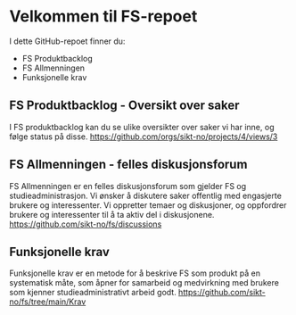 # Velkommen til FS-repoet
I dette GitHub-repoet finner du: 
- FS Produktbacklog
- FS Allmenningen 
- Funksjonelle krav 

## FS Produktbacklog - Oversikt over saker 
I FS produktbacklog kan du se ulike oversikter over saker vi har inne, og følge status på disse. 
https://github.com/orgs/sikt-no/projects/4/views/3 

## FS Allmenningen - felles diskusjonsforum
FS Allmenningen er en felles diskusjonsforum som gjelder FS og studieadministrasjon. Vi ønsker å diskutere saker offentlig med engasjerte brukere og interessenter. Vi oppretter temaer og diskusjoner, og oppfordrer brukere og interessenter til å ta aktiv del i diskusjonene. 
https://github.com/sikt-no/fs/discussions

## Funksjonelle krav
Funksjonelle krav er en metode for å beskrive FS som produkt på en systematisk måte, som åpner for samarbeid og medvirkning med brukere som kjenner studieadministrativt arbeid godt.
https://github.com/sikt-no/fs/tree/main/Krav
